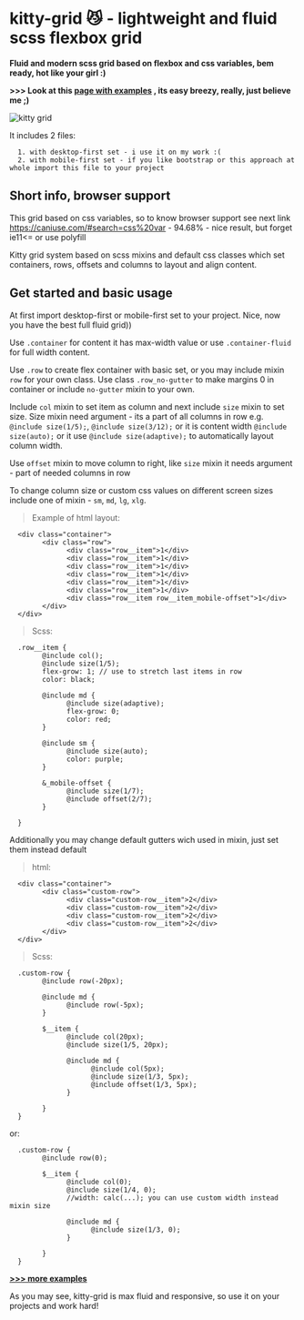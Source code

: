 # kitty-grid 😼 - lightweight and fluid scss flexbox grid 
**Fluid and modern scss grid based on flexbox and css variables, bem ready, hot like your girl :)**

**>>> Look at this [page with examples](https://dendashka.github.io/kitty-grid-examples/) , its easy breezy, really, just believe me ;)**

![kitty grid](https://chpic.su/_data/stickers/k/kocheng/kocheng_036.webp)

It includes 2 files:

      1. with desktop-first set - i use it on my work :(
      2. with mobile-first set - if you like bootstrap or this approach at whole import this file to your project

## Short info, browser support
This grid based on css variables, so to know browser support see next link https://caniuse.com/#search=css%20var - 94.68% - nice result, but forget ie11<= or use polyfill

Kitty grid system based on scss mixins and default css classes which set containers, rows, offsets and columns to layout and align content.

## Get started and basic usage
At first import desktop-first or mobile-first set to your project. Nice, now you have the best full fluid grid))

Use `.container` for content it has max-width value or use `.container-fluid` for full width content.

Use `.row` to create flex container with basic set, or you may include mixin `row` for your own class. Use class `.row_no-gutter` to make margins 0 in container or include `no-gutter` mixin to your own.

Include `col` mixin to set item as column and next include `size` mixin to set size. Size mixin need argument - its a part of all columns in row e.g. `@include size(1/5);`, `@include size(3/12);`  or it is content width `@include size(auto);` or it use `@include size(adaptive);` to  automatically layout column width.

Use `offset` mixin to move column to right, like `size` mixin it needs argument - part of needed columns in row

To change column size or custom css values on different screen sizes include one of mixin - `sm`, `md`, `lg`, `xlg`.

> Example of html layout:

      <div class="container">
            <div class="row">
                  <div class="row__item">1</div>
                  <div class="row__item">1</div>
                  <div class="row__item">1</div>
                  <div class="row__item">1</div>
                  <div class="row__item">1</div>
                  <div class="row__item">1</div>
                  <div class="row__item row__item_mobile-offset">1</div>
            </div>
      </div>
      
> Scss:

      .row__item {
            @include col();
            @include size(1/5);
            flex-grow: 1; // use to stretch last items in row
            color: black;
            
            @include md {
                  @include size(adaptive);
                  flex-grow: 0;
                  color: red;
            }
            
            @include sm {
                  @include size(auto);
                  color: purple;
            }
            
            &_mobile-offset {
                  @include size(1/7);
                  @include offset(2/7);
            }
            
      }
      
Additionally you may change default gutters wich used in mixin, just set them instead default

> html:

      <div class="container">
            <div class="custom-row">
                  <div class="custom-row__item">2</div>
                  <div class="custom-row__item">2</div>
                  <div class="custom-row__item">2</div>
                  <div class="custom-row__item">2</div>
            </div>
      </div>
      
> Scss:

      .custom-row {
            @include row(-20px);
      
            @include md {
                  @include row(-5px);
            }
      
            $__item {
                  @include col(20px);
                  @include size(1/5, 20px);

                  @include md {
                        @include col(5px);
                        @include size(1/3, 5px);
                        @include offset(1/3, 5px);
                  }

            }
      }
      
or:

      .custom-row {
            @include row(0);
      
            $__item {
                  @include col(0);
                  @include size(1/4, 0);
                  //width: calc(...); you can use custom width instead mixin size

                  @include md {
                        @include size(1/3, 0);
                  }

            }
      }
      
**[>>> more examples](https://dendashka.github.io/kitty-grid-examples/)**
      
As you may see, kitty-grid is max fluid and responsive, so use it on your projects and work hard!

